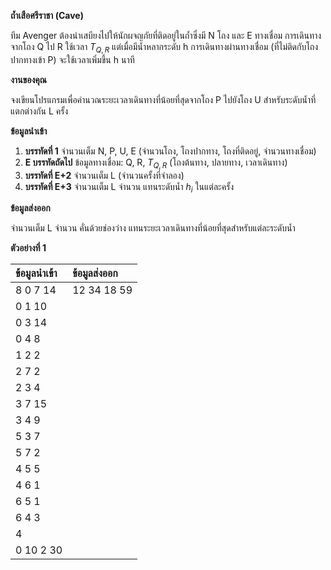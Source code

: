 **ถ้ำเสือศรีราชา (Cave)**

ทีม Avenger ต้องนำเสบียงไปให้นักผจญภัยที่ติดอยู่ในถ้ำซึ่งมี N โถง และ E ทางเชื่อม การเดินทางจากโถง Q ไป R ใช้เวลา $T_{Q,R}$ แต่เมื่อมีน้ำหลากระดับ h การเดินทางผ่านทางเชื่อม (ที่ไม่ติดกับโถงปากทางเข้า P) จะใช้เวลาเพิ่มขึ้น h นาที

**งานของคุณ**

จงเขียนโปรแกรมเพื่อคำนวณระยะเวลาเดินทางที่น้อยที่สุดจากโถง P ไปยังโถง U สำหรับระดับน้ำที่แตกต่างกัน L ครั้ง

**ข้อมูลนำเข้า**

1.  **บรรทัดที่ 1** จำนวนเต็ม N, P, U, E (จำนวนโถง, โถงปากทาง, โถงที่ติดอยู่, จำนวนทางเชื่อม)
2.  **E บรรทัดถัดไป** ข้อมูลทางเชื่อม: Q, R, $T_{Q,R}$ (โถงต้นทาง, ปลายทาง, เวลาเดินทาง)
3.  **บรรทัดที่ E+2** จำนวนเต็ม L (จำนวนครั้งที่จำลอง)
4.  **บรรทัดที่ E+3** จำนวนเต็ม L จำนวน แทนระดับน้ำ $h_i$ ในแต่ละครั้ง

**ข้อมูลส่งออก**

จำนวนเต็ม L จำนวน คั่นด้วยช่องว่าง แทนระยะเวลาเดินทางที่น้อยที่สุดสำหรับแต่ละระดับน้ำ

**ตัวอย่างที่ 1**

| ข้อมูลนำเข้า | ข้อมูลส่งออก |
| :--- | :--- |
| 8 0 7 14 | 12 34 18 59 |
| 0 1 10 | |
| 0 3 14 | |
| 0 4 8 | |
| 1 2 2 | |
| 2 7 2 | |
| 2 3 4 | |
| 3 7 15 | |
| 3 4 9 | |
| 5 3 7 | |
| 5 7 2 | |
| 4 5 5 | |
| 4 6 1 | |
| 6 5 1 | |
| 6 4 3 | |
| 4 | |
| 0 10 2 30 | |